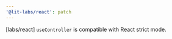 ```yaml
---
'@lit-labs/react': patch
---
```


[labs/react] `useController` is compatible with React strict mode.

